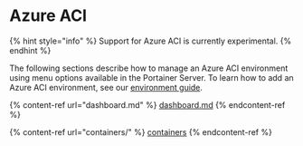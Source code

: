 # Azure ACI

{% hint style="info" %}
Support for Azure ACI is currently experimental.
{% endhint %}

The following sections describe how to manage an Azure ACI environment using menu options available in the Portainer Server. To learn how to add an Azure ACI environment, see our [environment guide](../../administering-portainer/environments/add/aci.md).

{% content-ref url="dashboard.md" %}
[dashboard.md](dashboard.md)
{% endcontent-ref %}

{% content-ref url="containers/" %}
[containers](containers/)
{% endcontent-ref %}

